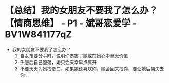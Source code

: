 # 【总结】我的女朋友不要我了怎么办？【情商思维】 - P1 - 斌哥恋爱学 - BV1W841177qZ

-   我的女朋友不要我了怎么办？
    1.  当女孩要分手时，说明你伤害了她或在她心中毫无价值
    2.  失恋后自己堕落，她只会庆幸早点离开
    3.  不要天天为她找借口，如果她还喜欢你，她会回来找你，要让她后悔失去你。
